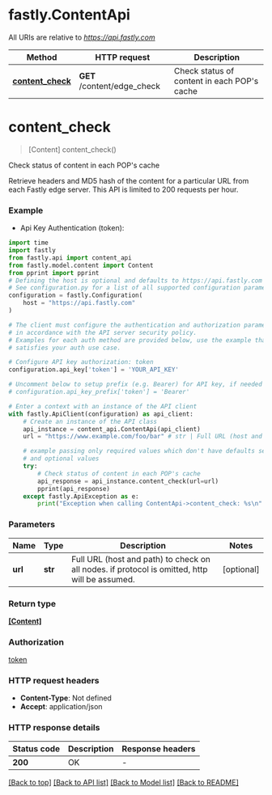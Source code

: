 # fastly.ContentApi

All URIs are relative to *https://api.fastly.com*

Method | HTTP request | Description
------------- | ------------- | -------------
[**content_check**](ContentApi.md#content_check) | **GET** /content/edge_check | Check status of content in each POP&#39;s cache


# **content_check**
> [Content] content_check()

Check status of content in each POP's cache

Retrieve headers and MD5 hash of the content for a particular URL from each Fastly edge server. This API is limited to 200 requests per hour.

### Example

* Api Key Authentication (token):

```python
import time
import fastly
from fastly.api import content_api
from fastly.model.content import Content
from pprint import pprint
# Defining the host is optional and defaults to https://api.fastly.com
# See configuration.py for a list of all supported configuration parameters.
configuration = fastly.Configuration(
    host = "https://api.fastly.com"
)

# The client must configure the authentication and authorization parameters
# in accordance with the API server security policy.
# Examples for each auth method are provided below, use the example that
# satisfies your auth use case.

# Configure API key authorization: token
configuration.api_key['token'] = 'YOUR_API_KEY'

# Uncomment below to setup prefix (e.g. Bearer) for API key, if needed
# configuration.api_key_prefix['token'] = 'Bearer'

# Enter a context with an instance of the API client
with fastly.ApiClient(configuration) as api_client:
    # Create an instance of the API class
    api_instance = content_api.ContentApi(api_client)
    url = "https://www.example.com/foo/bar" # str | Full URL (host and path) to check on all nodes. if protocol is omitted, http will be assumed. (optional)

    # example passing only required values which don't have defaults set
    # and optional values
    try:
        # Check status of content in each POP's cache
        api_response = api_instance.content_check(url=url)
        pprint(api_response)
    except fastly.ApiException as e:
        print("Exception when calling ContentApi->content_check: %s\n" % e)
```


### Parameters

Name | Type | Description  | Notes
------------- | ------------- | ------------- | -------------
 **url** | **str**| Full URL (host and path) to check on all nodes. if protocol is omitted, http will be assumed. | [optional]

### Return type

[**[Content]**](Content.md)

### Authorization

[token](../README.md#token)

### HTTP request headers

 - **Content-Type**: Not defined
 - **Accept**: application/json


### HTTP response details

| Status code | Description | Response headers |
|-------------|-------------|------------------|
**200** | OK |  -  |

[[Back to top]](#) [[Back to API list]](../README.md#documentation-for-api-endpoints) [[Back to Model list]](../README.md#documentation-for-models) [[Back to README]](../README.md)

